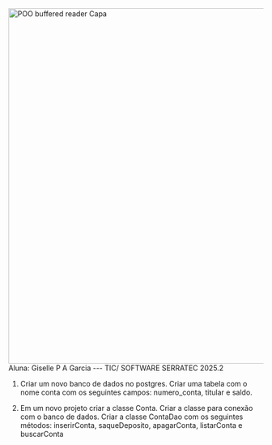 <img width="1920" height="700" alt="POO buffered reader  Capa" src="https://github.com/user-attachments/assets/086d18da-7d40-4874-a712-a657dcdfff41" />
Aluna: Giselle P A Garcia --- TIC/ SOFTWARE SERRATEC 2025.2

1) Criar um novo banco de dados no postgres. Criar uma tabela com o nome conta com os
seguintes campos: 
     numero_conta, titular e saldo. 

2) Em um novo projeto criar a classe Conta. Criar a classe para conexão com o banco de dados.
Criar a classe ContaDao com os seguintes métodos: 
    inserirConta, saqueDeposito, apagarConta, listarConta e buscarConta
